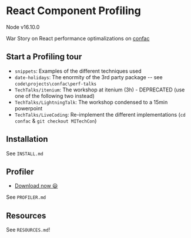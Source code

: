React Component Profiling
=========================

Node v16.10.0

War Story on React performance optimalizations on [confac](https://github.com/itenium-be/confac)

## Start a Profiling tour

- `snippets`: Examples of the different techniques used
- `date-holidays`: The enormity of the 3rd party package -- see `code\projects\confac\perf-talks`
- `TechTalks/itenium`: The workshop at itenium (3h) - DEPRECATED (use one of the following two instead)
- `TechTalks/LightningTalk`: The workshop condensed to a 15min powerpoint
- `TechTalks/LiveCoding`: Re-implement the different implementations (`cd confac` & `git checkout MITechCon`)


## Installation

See `INSTALL.md`


## Profiler

- [Download now 😃](https://chrome.google.com/webstore/detail/react-developer-tools/fmkadmapgofadopljbjfkapdkoienihi?hl=en)

See `PROFILER.md`


## Resources

See `RESOURCES.md`!
